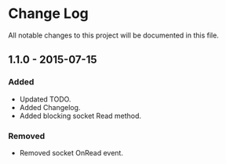 # Change Log
All notable changes to this project will be documented in this file.

## 1.1.0 - 2015-07-15
### Added
 - Updated TODO.
 - Added Changelog.
 - Added blocking socket Read method.

### Removed
 - Removed socket OnRead event.